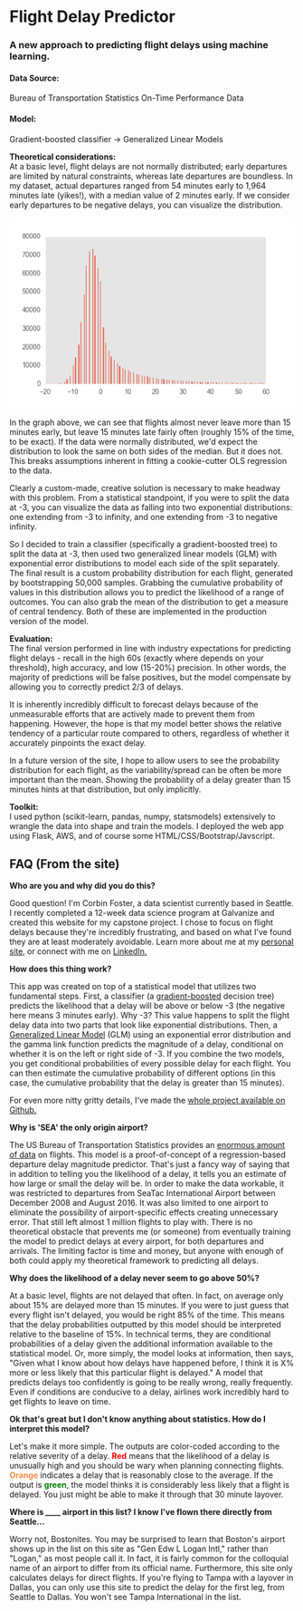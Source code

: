 # Flight Delay Predictor
### A new approach to predicting flight delays using machine learning.
#### Data Source:
Bureau of Transportation Statistics On-Time Performance Data
#### Model:
Gradient-boosted classifier -> Generalized Linear Models

**Theoretical considerations:**
<br>
At a basic level, flight delays are not normally distributed; early departures are limited by natural constraints, whereas late departures are boundless. In my dataset, actual departures ranged from 54 minutes early to 1,964 minutes late (yikes!), with a median value of 2 minutes early. If we consider early departures to be negative delays, you can visualize the distribution.

![Graph](/modeling/all_delays.png)

In the graph above, we can see that flights almost never leave more than 15 minutes early, but leave 15 minutes late fairly often (roughly 15% of the time, to be exact). If the data were normally distributed, we'd expect the distribution to look the same on both sides of the median. But it does not. This breaks assumptions inherent in fitting a cookie-cutter OLS regression to the data.

Clearly a custom-made, creative solution is necessary to make headway with this problem. From a statistical standpoint, if you were to split the data at -3, you can visualize the data as falling into two exponential distributions: one extending from -3 to infinity, and one extending from -3 to negative infinity.

So I decided to train a classifier (specifically a gradient-boosted tree) to split the data at -3, then used two generalized linear models (GLM) with exponential error distributions to model each side of the split separately. The final result is a custom probability distribution for each flight, generated by bootstrapping 50,000 samples. Grabbing the cumulative probability of values in this distribution allows you to predict the likelihood of a range of outcomes. You can also grab the mean of the distribution to get a measure of central tendency. Both of these are implemented in the production version of the model.

**Evaluation:**
<br>
The final version performed in line with industry expectations for predicting flight delays - recall in the high 60s (exactly where depends on your threshold), high accuracy, and low (15-20%) precision. In other words, the majority of predictions will be false positives, but the model compensate by allowing you to correctly predict 2/3 of delays.

It is inherently incredibly difficult to forecast delays because of the unmeasurable efforts that are actively made to prevent them from happening. However, the hope is that my model better shows the relative tendency of a particular route compared to others, regardless of whether it accurately pinpoints the exact delay.

In a future version of the site, I hope to allow users to see the probability distribution for each flight, as the variability/spread can be often be more important than the mean. Showing the probability of a delay greater than 15 minutes hints at that distribution, but only implicitly.

**Toolkit:**
<br>
I used python (scikit-learn, pandas, numpy, statsmodels) extensively to wrangle the data into shape and train the models. I deployed the web app using Flask, AWS, and of course some HTML/CSS/Bootstrap/Javscript.

## FAQ (From the site)
<p><strong>Who are you and why did you do this?</strong></p>
<p> Good question! I'm Corbin Foster, a data scientist currently based in Seattle. I recently completed a 12-week data science program at Galvanize and created this website for my capstone project. I chose to focus on flight delays because they're incredibly frustrating, and based on what I've found they are at least moderately avoidable. Learn more about me at my <a href="http://corbinfoster.info">personal site</a>, or connect with me on <a href="http://linkedin.com/in/corbinfoster">LinkedIn.</a></p>
<p><strong>How does this thing work?</strong></p>
<p> This app was created on top of a statistical model that utilizes two fundamental steps. First, a classifier (a <a href="https://en.wikipedia.org/wiki/Gradient_boosting">gradient-boosted</a> decision tree) predicts the likelihood that a delay will be above or below -3 (the negative here means 3 minutes early).
Why -3? This value happens to split the flight delay data into two parts that look like exponential distributions. Then, a <a href="https://en.wikipedia.org/wiki/Generalized_linear_model">Generalized Linear Model</a> (GLM) using an exponential error distribution and the gamma link function predicts
the magnitude of a delay, conditional on whether it is on the left or right side of -3. If you combine the two models, you get conditional probabilities of every possible delay for each flight. You can then estimate the cumulative probability of different options (in this case, the cumulative probability that the delay is greater than 15 minutes).</p>
<p> For even more nitty gritty details, I've made the <a href="https://github.com/fosterc94/flightdelaypredictor">whole project available on Github.</a> </p>

<p><strong>Why is 'SEA' the only origin airport?</strong></p>
<p> The US Bureau of Transportation Statistics provides an <a href="http://www.transtats.bts.gov/DL_SelectFields.asp?Table_ID=236&DB_Short_Name=On-Time">enormous amount of data</a> on flights. This model is a proof-of-concept of a regression-based departure delay
    magnitude predictor. That's just a fancy way of saying that in addition to telling you the likelihood of a delay, it tells you an estimate of how large or small the delay will be. In order to make the data workable, it was restricted to departures from SeaTac International Airport between
    December 2008 and August 2016. It was also limited to one airport to eliminate the possibility of airport-specific effects creating
    unnecessary error. That still left almost 1 million flights to play with. There is no theoretical obstacle that prevents me (or someone) from eventually training the model to predict delays
    at every airport, for both departures and arrivals. The limiting factor is time and money, but anyone with enough of both could apply my
   theoretical framework to predicting all delays. </p>
<p><strong>Why does the likelihood of a delay never seem to go above 50%?</strong></p>
<p> At a basic level, flights are not delayed that often. In fact, on average only about 15% are delayed more than 15 minutes. If you were to just
  guess that every flight isn't delayed, you would be right 85% of the time.
  This means that the delay probabilities outputted by this model should be interpreted relative to the baseline of 15%. In technical terms, they are conditional probabilities
  of a delay given the additional information available to the statistical model. Or, more simply, the model looks at information, then says, "Given what I know
  about how delays have happened before, I think it is X% more or less likely that this particular flight is delayed." A model that predicts delays too confidently
  is going to be really wrong, really frequently. Even if conditions are conducive to a delay, airlines work incredibly hard to get flights to leave on time.
<p><strong>Ok that's great but I don't know anything about statistics. How do I interpret this model?</strong></p>
<p> Let's make it more simple. The outputs are color-coded according to the relative severity of a delay. <strong style="color: red">Red</strong> means that the likelihood of a delay is unusually high and you should be wary when planning connecting flights. <strong style="color: #f48c42">Orange</strong> indicates a delay that is reasonably close to the average.
  If the output is <strong style="color: green">green</strong>, the model thinks it is considerably less likely that a flight is delayed. You just might be able to make it through that 30 minute layover. </p>
<p><strong>Where is ____ airport in this list? I know I've flown there directly from Seattle...</strong></p>
<p> Worry not, Bostonites. You may be surprised to learn that Boston's airport shows up in the list on this site as "Gen Edw L Logan Intl," rather than "Logan," as most people call it. In fact, it is fairly common for the colloquial name of an airport to differ from its official name. Furthermore, this site only calculates delays for direct flights. If you're flying to Tampa with a layover in Dallas, you can only use this site to predict the delay for the first leg, from Seattle to Dallas. You won't see Tampa International in the list. </p>
